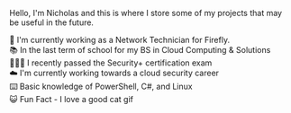 
Hello, I'm Nicholas and this is where I store some of my projects that may be useful in the future.

🏥 I'm currently working as a Network Technician for Firefly. <br />
📚 In the last term of school for my BS in Cloud Computing & Solutions <br />
👨🏻‍💻 I recently passed the Security+ certification exam<br />
☁️ I'm currently working towards a cloud security career <br />
⌨️ Basic knowledge of PowerShell, C#, and Linux <br />
😺 Fun Fact - I love a good cat gif
